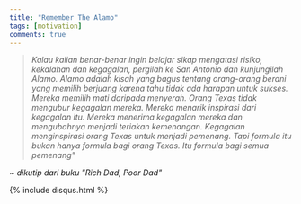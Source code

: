 ```yaml
---
title: "Remember The Alamo"
tags: [motivation]
comments: true
---
```


> <i>Kalau kalian benar-benar ingin belajar sikap mengatasi risiko, kekalahan dan kegagalan, pergilah ke San Antonio dan kunjungilah Alamo. 
Alamo adalah kisah yang bagus tentang orang-orang berani yang memilih berjuang karena tahu tidak ada harapan untuk sukses. Mereka memilih mati 
daripada menyerah. Orang Texas tidak mengubur kegagalan mereka. Mereka menarik inspirasi dari kegagalan itu. Mereka menerima kegagalan mereka 
dan mengubahnya menjadi teriakan kemenangan. Kegagalan menginspirasi orang Texas untuk menjadi pemenang. Tapi formula itu bukan hanya 
formula bagi orang Texas. Itu formula bagi semua pemenang"</i>

~ <i>dikutip dari buku "Rich Dad, Poor Dad"</i>



{% include disqus.html %}
